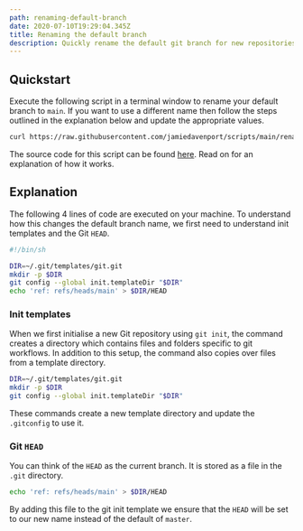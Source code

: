 ```yaml
---
path: renaming-default-branch
date: 2020-07-10T19:29:04.345Z
title: Renaming the default branch
description: Quickly rename the default git branch for new repositories
---
```

## Quickstart

Execute the following script in a terminal window to rename your default branch to `main`. If you want to use a different name then follow the steps outlined in the explanation below and update the appropriate values.

```sh
curl https://raw.githubusercontent.com/jamiedavenport/scripts/main/rename-master.sh | sh -
```

The source code for this script can be found <a href="https://github.com/jamiedavenport/scripts/blob/main/rename-master.sh" target="_blank" rel="noreferrer noopener">here</a>. Read on for an explanation of how it works.

## Explanation 

The following 4 lines of code are executed on your machine. To understand how this changes the default branch name, we first need to understand init templates and the Git `HEAD`.

```sh
#!/bin/sh

DIR=~/.git/templates/git.git
mkdir -p $DIR
git config --global init.templateDir "$DIR"
echo 'ref: refs/heads/main' > $DIR/HEAD
```

### Init templates
When we first initialise a new Git repository using `git init`, the command creates a directory which contains files and folders specific to git workflows. In addition to this setup, the command also copies over files from a template directory.

```sh
DIR=~/.git/templates/git.git
mkdir -p $DIR
git config --global init.templateDir "$DIR"
```

These commands create a new template directory and update the `.gitconfig` to use it.

### Git `HEAD`
You can think of the `HEAD` as the current branch. It is stored as a file in the `.git` directory.

```sh
echo 'ref: refs/heads/main' > $DIR/HEAD
```

By adding this file to the git init template we ensure that the `HEAD` will be set to our new name instead of the default of `master`.
